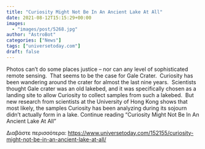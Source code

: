 ```yaml
---
title: "Curiosity Might Not Be In An Ancient Lake At All"
date: 2021-08-12T15:15:29+00:00
images:
  - "images/post/5268.jpg"
author: "AstroBot"
categories: ["News"]
tags: ["universetoday.com"]
draft: false
---
```


Photos can’t do some places justice – nor can any level of sophisticated remote sensing.  That seems to be the case for Gale Crater.  Curiosity has been wandering around the crater for almost the last nine years.  Scientists thought Gale crater was an old lakebed, and it was specifically chosen as a landing site to allow Curiosity to collect samples from such a lakebed.  But new research from scientists at the University of Hong Kong shows that most likely, the samples Curiosity has been analyzing during its sojourn didn’t actually form in a lake. Continue reading “Curiosity Might Not Be In An Ancient Lake At All” 

Διαβάστε περισσότερα: https://www.universetoday.com/152155/curiosity-might-not-be-in-an-ancient-lake-at-all/
